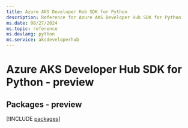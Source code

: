 ```yaml
---
title: Azure AKS Developer Hub SDK for Python
description: Reference for Azure AKS Developer Hub SDK for Python
ms.date: 08/27/2024
ms.topic: reference
ms.devlang: python
ms.service: aksdeveloperhub
---
```

# Azure AKS Developer Hub SDK for Python - preview
## Packages - preview
[!INCLUDE [packages](aks-developer-hub-index.md)]